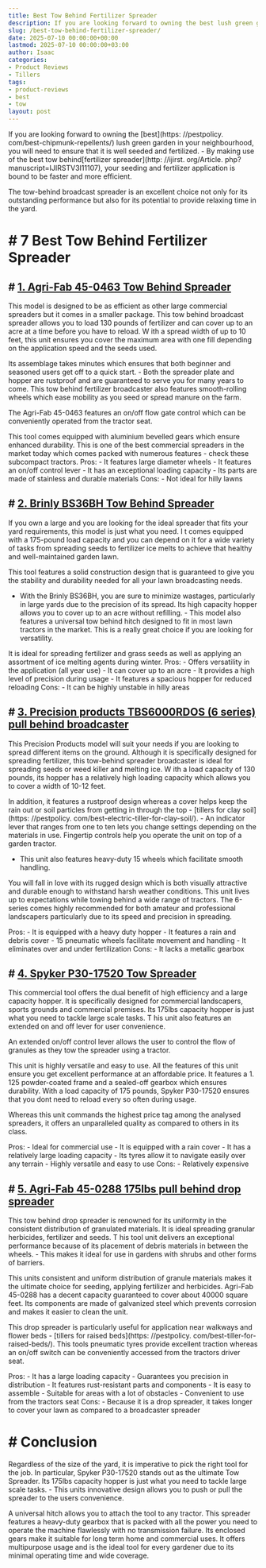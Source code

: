```yaml
---
title: Best Tow Behind Fertilizer Spreader
description: If you are looking forward to owning the best lush green garden in your neighbourhood, you will need to ensure that it is well seeded and fertilized. - By...
slug: /best-tow-behind-fertilizer-spreader/
date: 2025-07-10 00:00:00+00:00
lastmod: 2025-07-10 00:00:00+03:00
author: Isaac
categories:
- Product Reviews
- Tillers
tags:
- product-reviews
- best
- tow
layout: post
---
```


If you are looking forward to owning the [best](https: //pestpolicy. com/best-chipmunk-repellents/) lush green garden in your neighbourhood, you will need to ensure that it is well seeded and fertilized. - By making use of the best tow behind[fertilizer spreader](http: //ijirst. org/Article. php? manuscript=IJIRSTV3I11107), your seeding and fertilizer application is bound to be faster and more efficient.

The tow-behind broadcast spreader is an excellent choice not only for its outstanding performance but also for its potential to provide relaxing time in the yard.

# # 7 Best Tow Behind Fertilizer Spreader

## # [1. Agri-Fab 45-0463 Tow Behind Spreader](https://www.amazon.com/dp/B002U0KDHI/?tag=p-policy-20)

This model is designed to be as efficient as other large commercial spreaders but it comes in a smaller package. This tow behind broadcast spreader allows you to load 130 pounds of fertilizer and can cover up to an acre at a time before you have to reload. W ith a spread width of up to 10 feet, this unit ensures you cover the maximum area with one fill depending on the application speed and the seeds used.

Its assemblage takes minutes which ensures that both beginner and seasoned users get off to a quick start. - Both the spreader plate and hopper are rustproof and are guaranteed to serve you for many years to come. This tow behind fertilizer broadcaster also features smooth-rolling wheels which ease mobility as you seed or spread manure on the farm.

The Agri-Fab 45-0463 features an on/off flow gate control which can be conveniently operated from the tractor seat.

This tool comes equipped with aluminium bevelled gears which ensure enhanced durability. This is one of the best commercial spreaders in the market today which comes packed with numerous features - check these subcompact tractors. Pros: - It features large diameter wheels - It features an on/off control lever - It has an exceptional loading capacity - Its parts are made of stainless and durable materials Cons: - Not ideal for hilly lawns

## # [2. Brinly BS36BH Tow Behind Spreader](https://www.amazon.com/dp/B002U0KDHI/?tag=p-policy-20)

If you own a large and you are looking for the ideal spreader that fits your yard requirements, this model is just what you need. I t comes equipped with a 175-pound load capacity and you can depend on it for a wide variety of tasks from spreading seeds to fertilizer ice melts to achieve that healthy and well-maintained garden lawn.

This tool features a solid construction design that is guaranteed to give you the stability and durability needed for all your lawn broadcasting needs.

- With the Brinly BS36BH, you are sure to minimize wastages, particularly in large yards due to the precision of its spread. Its high capacity hopper allows you to cover up to an acre without refilling. - This model also features a universal tow behind hitch designed to fit in most lawn tractors in the market. This is a really great choice if you are looking for versatility.

It is ideal for spreading fertilizer and grass seeds as well as applying an assortment of ice melting agents during winter. Pros: - Offers versatility in the application (all year use) - It can cover up to an acre - It provides a high level of precision during usage - It features a spacious hopper for reduced reloading Cons: - It can be highly unstable in hilly areas

## # [3. Precision products TBS6000RDOS (6 series) pull behind broadcaster](https://www.amazon.com/dp/B000PSUS0Y/?tag=p-policy-20)

This Precision Products model will suit your needs if you are looking to spread different items on the ground. Although it is specifically designed for spreading fertilizer, this tow-behind spreader broadcaster is ideal for spreading seeds or weed killer and melting ice. W ith a load capacity of 130 pounds, its hopper has a relatively high loading capacity which allows you to cover a width of 10-12 feet.

In addition, it features a rustproof design whereas a cover helps keep the rain out or soil particles from getting in through the top - [tillers for clay soil](https: //pestpolicy. com/best-electric-tiller-for-clay-soil/). - An indicator lever that ranges from one to ten lets you change settings depending on the materials in use. Fingertip controls help you operate the unit on top of a garden tractor.

- This unit also features heavy-duty 15 wheels which facilitate smooth handling.

You will fall in love with its rugged design which is both visually attractive and durable enough to withstand harsh weather conditions. This unit lives up to expectations while towing behind a wide range of tractors. The 6-series comes highly recommended for both amateur and professional landscapers particularly due to its speed and precision in spreading.

Pros: - It is equipped with a heavy duty hopper - It features a rain and debris cover - 15 pneumatic wheels facilitate movement and handling - It eliminates over and under fertilization Cons: - It lacks a metallic gearbox

## # [4. Spyker P30-17520 Tow Spreader](https://www.amazon.com/dp/B004APFT16/?tag=p-policy-20)

This commercial tool offers the dual benefit of high efficiency and a large capacity hopper. It is specifically designed for commercial landscapers, sports grounds and commercial premises. Its 175lbs capacity hopper is just what you need to tackle large scale tasks. T his unit also features an extended on and off lever for user convenience.

An extended on/off control lever allows the user to control the flow of granules as they tow the spreader using a tractor.

This unit is highly versatile and easy to use. All the features of this unit ensure you get excellent performance at an affordable price. It features a 1. 125 powder-coated frame and a sealed-off gearbox which ensures durability. With a load capacity of 175 pounds, Spyker P30-17520 ensures that you dont need to reload every so often during usage.

Whereas this unit commands the highest price tag among the analysed spreaders, it offers an unparalleled quality as compared to others in its class.

Pros: - Ideal for commercial use - It is equipped with a rain cover - It has a relatively large loading capacity - Its tyres allow it to navigate easily over any terrain - Highly versatile and easy to use Cons: - Relatively expensive

## # [5. Agri-Fab 45-0288 175lbs pull behind drop spreader](https://www.amazon.com/dp/B000KL1L6Q/?tag=p-policy-20)

This tow behind drop spreader is renowned for its uniformity in the consistent distribution of granulated materials. It is ideal spreading granular herbicides, fertilizer and seeds. T his tool unit delivers an exceptional performance because of its placement of debris materials in between the wheels. - This makes it ideal for use in gardens with shrubs and other forms of barriers.

This units consistent and uniform distribution of granule materials makes it the ultimate choice for seeding, applying fertilizer and herbicides. Agri-Fab 45-0288 has a decent capacity guaranteed to cover about 40000 square feet. Its components are made of galvanized steel which prevents corrosion and makes it easier to clean the unit.

This drop spreader is particularly useful for application near walkways and flower beds - [tillers for raised beds](https: //pestpolicy. com/best-tiller-for-raised-beds/). This tools pneumatic tyres provide excellent traction whereas an on/off switch can be conveniently accessed from the tractors driver seat.

Pros: - It has a large loading capacity - Guarantees you precision in distribution - It features rust-resistant parts and components - It is easy to assemble - Suitable for areas with a lot of obstacles - Convenient to use from the tractors seat Cons: - Because it is a drop spreader, it takes longer to cover your lawn as compared to a broadcaster spreader

# # Conclusion

Regardless of the size of the yard, it is imperative to pick the right tool for the job. In particular, Spyker P30-17520 stands out as the ultimate Tow Spreader. Its 175lbs capacity hopper is just what you need to tackle large scale tasks. - This units innovative design allows you to push or pull the spreader to the users convenience.

A universal hitch allows you to attach the tool to any tractor. This spreader features a heavy-duty gearbox that is packed with all the power you need to operate the machine flawlessly with no transmission failure. Its enclosed gears make it suitable for long term home and commercial uses. It offers multipurpose usage and is the ideal tool for every gardener due to its minimal operating time and wide coverage.
